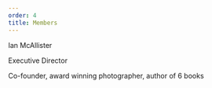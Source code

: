 ```yaml
---
order: 4
title: Members
---
```


Ian McAllister

Executive Director

Co-founder, award winning photographer, author of 6 books

